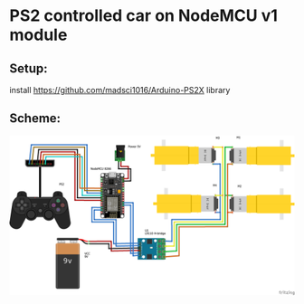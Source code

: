 # PS2 controlled car on NodeMCU v1 module

## Setup:

install https://github.com/madsci1016/Arduino-PS2X library

## Scheme:

![Scheme](nodemcu_car_ps2_bb.png)
